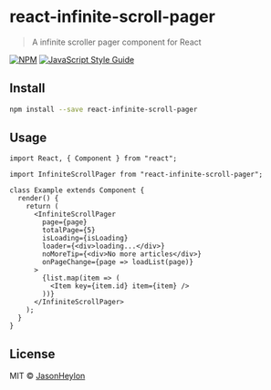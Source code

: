 # react-infinite-scroll-pager

> A infinite scroller pager component for React

[![NPM](https://img.shields.io/npm/v/react-infinite-scroll-pager.svg)](https://www.npmjs.com/package/react-infinite-scroll-pager) [![JavaScript Style Guide](https://img.shields.io/badge/code_style-standard-brightgreen.svg)](https://standardjs.com)

## Install

```bash
npm install --save react-infinite-scroll-pager
```

## Usage

```tsx
import React, { Component } from "react";

import InfiniteScrollPager from "react-infinite-scroll-pager";

class Example extends Component {
  render() {
    return (
      <InfiniteScrollPager
        page={page}
        totalPage={5}
        isLoading={isLoading}
        loader={<div>loading...</div>}
        noMoreTip={<div>No more articles</div>}
        onPageChange={page => loadList(page)}
      >
        {list.map(item => (
          <Item key={item.id} item={item} />
        ))}
      </InfiniteScrollPager>
    );
  }
}
```

## License

MIT © [JasonHeylon](https://github.com/JasonHeylon)

